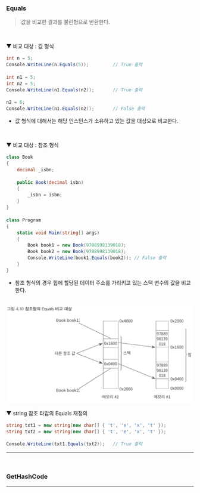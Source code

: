### Equals
> 값을 비교한 결과를 불린형으로 반환한다.
<br>

▼ 비교 대상 : 값 형식
```csharp
int n = 5;
Console.WriteLine(n.Equals(5));         // True 출력

int n1 = 5;
int n2 = 5;
Console.WriteLine(n1.Equals(n2));       // True 출력

n2 = 6;
Console.WriteLine(n1.Equals(n2));       // False 출력
```
- 값 형식에 대해서는 해당 인스턴스가 소유하고 있는 값을 대상으로 비교한다.
<br>

▼ 비교 대상 : 참조 형식
```csharp
class Book
{
    decimal _isbn;

    public Book(decimal isbn)
    {
        _isbn = isbn;
    }
}

class Program
{
    static void Main(string[] args)
    {
        Book book1 = new Book(9788998139018);
        Book book2 = new Book(9788998139018);
        Console.WriteLine(book1.Equals(book2)); // False 출력
    }
}
```
- 참조 형식의 경우 힙에 할당된 데이터 주소를 가리키고 있는 스택 변수의 값을 비교한다.
<br>

<img src="./Images/4_10.png" width="700"/>

<br>

▼ string 참조 타압의 Equals 재정의
```csharp
string txt1 = new string(new char[] { 't', 'e', 'x', 't' });
string txt2 = new string(new char[] { 't', 'e', 'x', 't' });

Console.WriteLine(txt1.Equals(txt2));   // True 출력
```

****
<br>

### GetHashCode
> 

****
<br>
